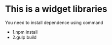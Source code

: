 
<style>
.command{
	font-size: 14px;
}
.command ul{

}
.command ul li{
	list-style-type: square;
}
</style>
<h1>This is a widget libraries</h1>
<div class="command">
You need to install dependence using command 
<ul>
	<li>1.npm install</li>
	<li>2.gulp build</li>
</ul>

</div>
